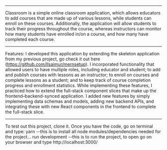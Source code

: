 ***
Classroom is a simple online classroom application, which allows educators to
add courses that are made up of various lessons, while students can enroll on these
courses. Additionally, the application will allow students to track their progress
throughout the course, whereas instructors can monitor how many students have
enrolled in/on a course, and how many have completed each course. 
***
Features:
  I developed this application by extending the skeleton application from my previous project, go check it out here (https://github.com/llsaimur/mernsetup).
  I incorporated functionality that allowed users to have multiple roles, including educator and student; to add and publish courses with lessons as an instructor; to enroll on courses and complete
  lessons as a student; and to keep track of course completion progress and enrollment statistics. While implementing these features, I practiced how to extend the full-stack
  component slices that make up the frontend–backend-synced application. I added new features by simply implementing data schemas and models, adding new
  backend APIs, and integrating these with new React components in the frontend to complete the full-stack slice.

***
To test out this project, clone it.
Once you have the code, go on terminal and type:
yarn
--this is to install all node modules/dependencies needed for the project...
run development
--this is to run the project, to open go on your browser and type http://localhost:3000/

